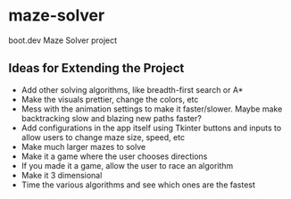 # maze-solver
boot.dev Maze Solver project

## Ideas for Extending the Project
- Add other solving algorithms, like breadth-first search or A*
- Make the visuals prettier, change the colors, etc
- Mess with the animation settings to make it faster/slower. Maybe make backtracking slow and blazing new paths faster?
- Add configurations in the app itself using Tkinter buttons and inputs to allow users to change maze size, speed, etc
- Make much larger mazes to solve
- Make it a game where the user chooses directions
- If you made it a game, allow the user to race an algorithm
- Make it 3 dimensional
- Time the various algorithms and see which ones are the fastest
